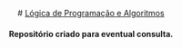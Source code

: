 <p align="center">
  # <u>Lógica de Programação e Algoritmos</u>

  #### <center>Repositório criado para eventual consulta.</center>
</p>
